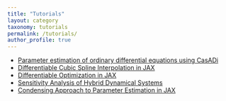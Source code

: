 ```yaml
---
title: "Tutorials"
layout: category
taxonomy: tutorials
permalink: /tutorials/
author_profile: true
---
```


- <a href="{{page.url}}ParameterEstimation/"> Parameter estimation of ordinary differential equations using CasADi </a>
- <a href="{{page.url}}CubicSpline/"> Differentiable Cubic Spline Interpolation in JAX </a>
- <a href="{{page.url}}DOpti/"> Differentiable Optimization in JAX </a>
- <a href="{{page.url}}ODEvent/"> Sensitivity Analysis of Hybrid Dynamical Systems </a>
- <a href=""> Condensing Approach to Parameter Estimation in JAX </a>

